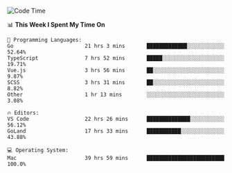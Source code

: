<!--START_SECTION:waka-->
![Code Time](http://img.shields.io/badge/Code%20Time-163%20hrs%2054%20mins-blue)

📊 **This Week I Spent My Time On** 

```text
💬 Programming Languages: 
Go                       21 hrs 3 mins       █████████████░░░░░░░░░░░░   52.64% 
TypeScript               7 hrs 52 mins       █████░░░░░░░░░░░░░░░░░░░░   19.71% 
Vue.js                   3 hrs 56 mins       ██░░░░░░░░░░░░░░░░░░░░░░░   9.87% 
SCSS                     3 hrs 31 mins       ██░░░░░░░░░░░░░░░░░░░░░░░   8.82% 
Other                    1 hr 13 mins        ░░░░░░░░░░░░░░░░░░░░░░░░░   3.08%

🔥 Editors: 
VS Code                  22 hrs 26 mins      ██████████████░░░░░░░░░░░   56.12% 
GoLand                   17 hrs 33 mins      ███████████░░░░░░░░░░░░░░   43.88%

💻 Operating System: 
Mac                      39 hrs 59 mins      █████████████████████████   100.0%

```


<!--END_SECTION:waka-->